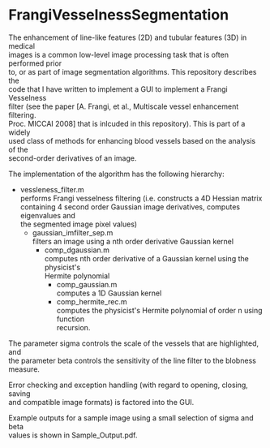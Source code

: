 # FrangiVesselnessSegmentation

The enhancement of line-like features (2D) and tubular features (3D) in medical   
images is a common low-level image processing task that is often performed prior  
to, or as part of image segmentation algorithms. This repository describes the  
code that I have written to implement a GUI to implement a Frangi Vesselness  
filter (see the paper [A. Frangi, et al., Multiscale vessel enhancement filtering.  
Proc. MICCAI 2008] that is inlcuded in this repository). This is part of a widely  
used class of methods for enhancing blood vessels based on the analysis of the  
second-order derivatives of an image.

The implementation of the algorithm has the following hierarchy:
  * vessleness_filter.m  
  performs Frangi vesselness filtering (i.e. constructs a 4D Hessian matrix   
  containing 4 second order Gaussian image derivatives, computes eigenvalues and  
  the segmented image pixel values)
      * gaussian_imfilter_sep.m  
      filters an image using a nth order derivative Gaussian kernel
          * comp_dgaussian.m  
          computes nth order derivative of a Gaussian kernel using the physicist's  
          Hermite polynomial
              * comp_gaussian.m  
              computes a 1D Gaussian kernel
              * comp_hermite_rec.m  
              computes the physicist's Hermite polynomial of order n using function  
              recursion.

The parameter sigma controls the scale of the vessels that are highlighted, and  
the parameter beta controls the sensitivity of the line filter to the blobness  
measure.

Error checking and exception handling (with regard to opening, closing, saving  
and compatible image formats) is factored into the GUI.

Example outputs for a sample image using a small selection of sigma and beta  
values is shown in Sample_Output.pdf.
